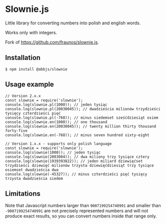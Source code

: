 Slownie.js
==========

Little library for converting numbers into polish and english words.

Works only with integers.

Fork of https://github.com/fraunos/slownie.js.

Installation
------------

```
$ npm install @abbjs/slownie
```

Usage example
-------------

```
// Version 2.x.x
const slownie = require('slownie');
console.log(slownie.pl(1000)); // jeden tysiąc
console.log(slownie.pl(20030045)); // dwadzieścia milionów trzydzieści tysięcy czterdzieści pięć
console.log(slownie.pl(-768)); // minus siedemset sześćdziesiąt osiem
console.log(slownie.en(1000)); // one thousand
console.log(slownie.en(20030045)); // twenty million thirty thousand forty-five
console.log(slownie.en(-768)); // minus seven hundred sixty-eight

// Version 1.x.x - supports only polish language
const slownie = require('slownie');
console.log(slownie(1000)); // jeden tysiąc
console.log(slownie(2003004)); // dwa miliony trzy tysiące cztery
console.log(slownie(1939393822)); // jeden miliard dziewięćset trzydzieści dziewięć milionów trzysta dziewięćdziesiąt trzy tysiące osiemset dwadzieścia dwa
console.log(slownie(-45327)); // minus czterdzieści pięć tysięcy trzysta dwadzieścia siedem 
```

Limitations
-----------

Note that Javascript numbers larger than `9007199254740991` and smaller than `-9007199254740991`
are not precisely represented numbers and will not produce exact results, so you can convert numbers
inside that range only.
